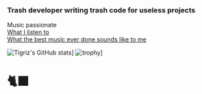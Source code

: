 ### Trash developer writing trash code for useless projects

Music passionate  
[What I listen to](https://www.last.fm/user/Tigriz)  
[What the best music ever done sounds like to me](https://rateyourmusic.com/~Tigriz)  

![Tigriz's GitHub stats](https://github-readme-stats.vercel.app/api?username=tigriz&theme=dark)]
![trophy](https://github-profile-trophy.vercel.app/?username=tigriz&theme=darkhub)]

# 🐈‍⬛
